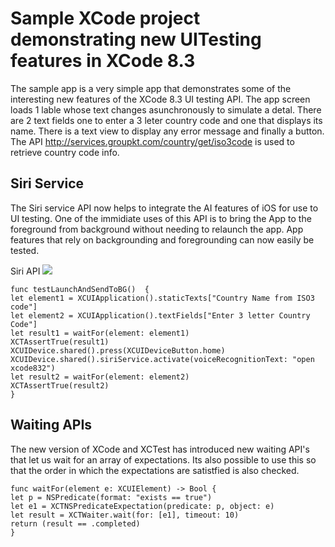 # Sample XCode project demonstrating new UITesting features in XCode 8.3

The sample app is a very simple app that demonstrates some of the interesting new features of the XCode 8.3 UI testing API. The app screen loads 1 lable whose text changes asunchronously to simulate a detal. There are 2 text fields one to enter a 3 leter country code and one that displays its name. There is a text view to display any error message and finally a button. The API http://services.groupkt.com/country/get/iso3code is used to retrieve country code info.

## Siri Service

The Siri service API now helps to integrate the AI features of iOS for use to UI testing. One of the immidiate uses of this API is to bring the App to the foreground from background without needing to relaunch the app. App features that rely on backgrounding and foregrounding can now easily be tested.

 Siri API ![](https://developer.apple.com/reference/xctest/xcuisiriservice)

```
func testLaunchAndSendToBG()  {
let element1 = XCUIApplication().staticTexts["Country Name from ISO3 code"]
let element2 = XCUIApplication().textFields["Enter 3 letter Country Code"]
let result1 = waitFor(element: element1)
XCTAssertTrue(result1)
XCUIDevice.shared().press(XCUIDeviceButton.home)
XCUIDevice.shared().siriService.activate(voiceRecognitionText: "open xcode832")
let result2 = waitFor(element: element2)
XCTAssertTrue(result2)
}

```

## Waiting APIs
The new version of XCode and XCTest has introduced new waiting API's that let us wait for an array of expectations. Its also possible to use this so that the order in which the expectations are satistfied is also checked.

```
func waitFor(element e: XCUIElement) -> Bool {
let p = NSPredicate(format: "exists == true")
let e1 = XCTNSPredicateExpectation(predicate: p, object: e)
let result = XCTWaiter.wait(for: [e1], timeout: 10)
return (result == .completed)
}
```
